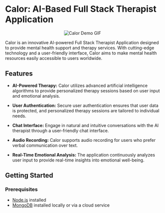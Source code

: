 
# Calor: AI-Based Full Stack Therapist Application

<div align="center">
  <img src="https://media.giphy.com/media/v1.Y2lkPTc5MGI3NjExcHZwZmhvbGNkN212Mmt6ZWhvdHJ4cWdvcnBua2kwbXR2MmU0aDVzeSZlcD12MV9pbnRlcm5hbF9naWZfYnlfaWQmY3Q9Zw/f2uiBSR2REZTYa8jiy/giphy.gif" alt="Calor Demo GIF">
</div>

Calor is an innovative AI-powered Full Stack Therapist Application designed to provide mental health support and therapy services. With cutting-edge technology and a user-friendly interface, Calor aims to make mental health resources easily accessible to users worldwide.

## Features

- **AI-Powered Therapy:** Calor utilizes advanced artificial intelligence algorithms to provide personalized therapy sessions based on user input and emotional analysis.

- **User Authentication:** Secure user authentication ensures that user data is protected, and personalized therapy sessions are tailored to individual needs.

- **Chat Interface:** Engage in natural and intuitive conversations with the AI therapist through a user-friendly chat interface.

- **Audio Recording:** Calor supports audio recording for users who prefer verbal communication over text.

- **Real-Time Emotional Analysis:** The application continuously analyzes user input to provide real-time insights into emotional well-being.

## Getting Started

### Prerequisites

- [Node.js](https://nodejs.org/) installed
- [MongoDB](https://www.mongodb.com/) installed locally or via a cloud service



